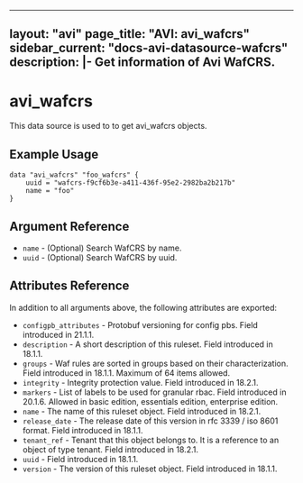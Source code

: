 <!--
    Copyright 2021 VMware, Inc.
    SPDX-License-Identifier: Mozilla Public License 2.0
-->
---
layout: "avi"
page_title: "AVI: avi_wafcrs"
sidebar_current: "docs-avi-datasource-wafcrs"
description: |-
  Get information of Avi WafCRS.
---

# avi_wafcrs

This data source is used to to get avi_wafcrs objects.

## Example Usage

```hcl
data "avi_wafcrs" "foo_wafcrs" {
    uuid = "wafcrs-f9cf6b3e-a411-436f-95e2-2982ba2b217b"
    name = "foo"
}
```

## Argument Reference

* `name` - (Optional) Search WafCRS by name.
* `uuid` - (Optional) Search WafCRS by uuid.

## Attributes Reference

In addition to all arguments above, the following attributes are exported:

* `configpb_attributes` - Protobuf versioning for config pbs. Field introduced in 21.1.1.
* `description` - A short description of this ruleset. Field introduced in 18.1.1.
* `groups` - Waf rules are sorted in groups based on their characterization. Field introduced in 18.1.1. Maximum of 64 items allowed.
* `integrity` - Integrity protection value. Field introduced in 18.2.1.
* `markers` - List of labels to be used for granular rbac. Field introduced in 20.1.6. Allowed in basic edition, essentials edition, enterprise edition.
* `name` - The name of this ruleset object. Field introduced in 18.2.1.
* `release_date` - The release date of this version in rfc 3339 / iso 8601 format. Field introduced in 18.1.1.
* `tenant_ref` - Tenant that this object belongs to. It is a reference to an object of type tenant. Field introduced in 18.2.1.
* `uuid` - Field introduced in 18.1.1.
* `version` - The version of this ruleset object. Field introduced in 18.1.1.

